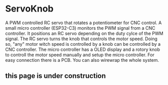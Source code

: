 # ServoKnob
A PWM controlled RC servo that rotates a potentiometer for CNC control.
A small micro controller (ESP32-C3) monitors the PWM signal from a CNC controller. It positions an RC servo depending on the duty cylce of the PWM signal. The RC servo turns the knob that controls the motor speed. Doing so, "any" motor witch speed is controlled by a knob can be controlled by a CNC controller.
The micro controller has a OLED display and a rotory knob to controll the motor speed manually and setup the micro controller. For easy connection there is a PCB. You can also wirewrap the whole system.
## this page is under construction

